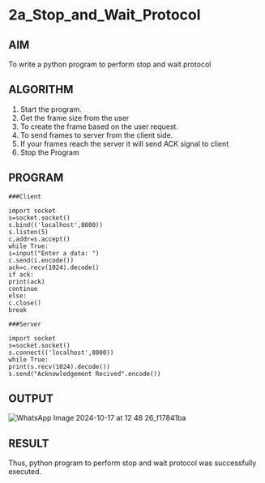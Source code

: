 # 2a_Stop_and_Wait_Protocol
## AIM 
To write a python program to perform stop and wait protocol
## ALGORITHM
1. Start the program.
2. Get the frame size from the user
3. To create the frame based on the user request.
4. To send frames to server from the client side.
5. If your frames reach the server it will send ACK signal to client
6. Stop the Program
## PROGRAM
```
###Client

import socket
s=socket.socket()
s.bind(('localhost',8000))
s.listen(5)
c,addr=s.accept()
while True:
i=input("Enter a data: ")
c.send(i.encode())
ack=c.recv(1024).decode()
if ack:
print(ack)
continue
else:
c.close()
break

###Server

import socket
s=socket.socket()
s.connect(('localhost',8000))
while True:
print(s.recv(1024).decode())
s.send("Acknowledgement Recived".encode())
```
## OUTPUT
![WhatsApp Image 2024-10-17 at 12 48 26_f17841ba](https://github.com/user-attachments/assets/74861cfe-1487-4db0-9d29-0340349fc1b5)

## RESULT
Thus, python program to perform stop and wait protocol was successfully executed.
